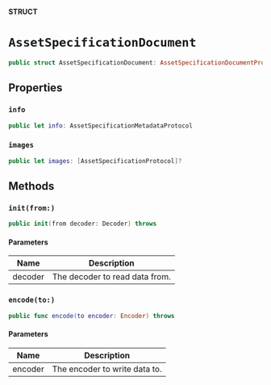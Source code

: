 **STRUCT**

# `AssetSpecificationDocument`

```swift
public struct AssetSpecificationDocument: AssetSpecificationDocumentProtocol, Codable
```

## Properties
### `info`

```swift
public let info: AssetSpecificationMetadataProtocol
```

### `images`

```swift
public let images: [AssetSpecificationProtocol]?
```

## Methods
### `init(from:)`

```swift
public init(from decoder: Decoder) throws
```

#### Parameters

| Name | Description |
| ---- | ----------- |
| decoder | The decoder to read data from. |

### `encode(to:)`

```swift
public func encode(to encoder: Encoder) throws
```

#### Parameters

| Name | Description |
| ---- | ----------- |
| encoder | The encoder to write data to. |